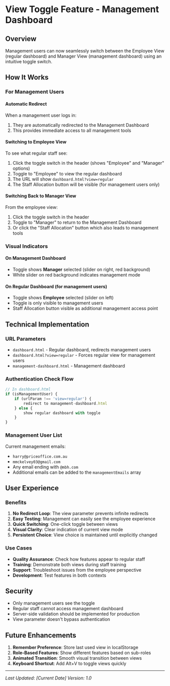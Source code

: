 # View Toggle Feature - Management Dashboard

## Overview
Management users can now seamlessly switch between the Employee View (regular dashboard) and Manager View (management dashboard) using an intuitive toggle switch.

## How It Works

### For Management Users

#### Automatic Redirect
When a management user logs in:
1. They are automatically redirected to the Management Dashboard
2. This provides immediate access to all management tools

#### Switching to Employee View
To see what regular staff see:
1. Click the toggle switch in the header (shows "Employee" and "Manager" options)
2. Toggle to "Employee" to view the regular dashboard
3. The URL will show `dashboard.html?view=regular`
4. The Staff Allocation button will be visible (for management users only)

#### Switching Back to Manager View
From the employee view:
1. Click the toggle switch in the header
2. Toggle to "Manager" to return to the Management Dashboard
3. Or click the "Staff Allocation" button which also leads to management tools

### Visual Indicators

#### On Management Dashboard
- Toggle shows **Manager** selected (slider on right, red background)
- White slider on red background indicates management mode

#### On Regular Dashboard (for management users)
- Toggle shows **Employee** selected (slider on left)
- Toggle is only visible to management users
- Staff Allocation button visible as additional management access point

## Technical Implementation

### URL Parameters
- `dashboard.html` - Regular dashboard, redirects management users
- `dashboard.html?view=regular` - Forces regular view for management users
- `management-dashboard.html` - Management dashboard

### Authentication Check Flow
```javascript
// In dashboard.html
if (isManagementUser) {
    if (urlParam !== 'view=regular') {
        redirect to management-dashboard.html
    } else {
        show regular dashboard with toggle
    }
}
```

### Management User List
Current management emails:
- `harry@priceoffice.com.au`
- `mmckelvey03@gmail.com`
- Any email ending with `@mbh.com`
- Additional emails can be added to the `managementEmails` array

## User Experience

### Benefits
1. **No Redirect Loop**: The view parameter prevents infinite redirects
2. **Easy Testing**: Management can easily see the employee experience
3. **Quick Switching**: One-click toggle between views
4. **Visual Clarity**: Clear indication of current view mode
5. **Persistent Choice**: View choice is maintained until explicitly changed

### Use Cases
- **Quality Assurance**: Check how features appear to regular staff
- **Training**: Demonstrate both views during staff training
- **Support**: Troubleshoot issues from the employee perspective
- **Development**: Test features in both contexts

## Security
- Only management users see the toggle
- Regular staff cannot access management dashboard
- Server-side validation should be implemented for production
- View parameter doesn't bypass authentication

## Future Enhancements
1. **Remember Preference**: Store last used view in localStorage
2. **Role-Based Features**: Show different features based on sub-roles
3. **Animated Transition**: Smooth visual transition between views
4. **Keyboard Shortcut**: Add Alt+V to toggle views quickly

---

*Last Updated: [Current Date]*
*Version: 1.0*

